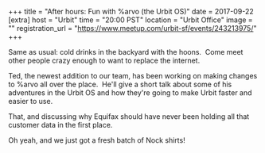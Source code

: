 
+++
title = "After hours: Fun with %arvo (the Urbit OS)"
date = 2017-09-22
[extra]
host = "Urbit"
time = "20:00 PST"
location = "Urbit Office"
image = ""
registration_url = "https://www.meetup.com/urbit-sf/events/243213975/"
+++

<p>Same as usual: cold drinks in the backyard with the hoons.  Come meet other people crazy enough to want to replace the internet.  </p> <p>Ted, the newest addition to our team, has been working on making changes to %arvo all over the place.  He'll give a short talk about some of his adventures in the Urbit OS and how they're going to make Urbit faster and easier to use.</p> <p>That, and discussing why Equifax should have never been holding all that customer data in the first place.</p> <p>Oh yeah, and we just got a fresh batch of Nock shirts!</p> 
